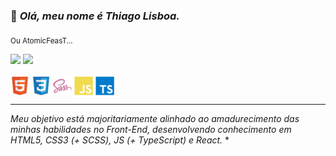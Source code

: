### 👋 *Olá, meu nome é Thiago Lisboa.*
<sub>Ou AtomicFeasT...</sub>

 <div>
  <a href="https://github.com/AtomicFeasT/"></a>
    <img height="180em" src="https://github-readme-stats.vercel.app/api?username=AtomicFeasT&show_icons=true&theme=dark&include_all_commits=true&count_private=true"/>
    <img height="180em" src="https://github-readme-stats.vercel.app/api/top-langs/?username=AtomicFeasT&layout=compact&langs_count=16&theme=dark"/>
 </div>

 <div style="display: inline"><br>
    <img align="center" alt="HTML5" height="30" width="30" src="https://raw.githubusercontent.com/devicons/devicon/master/icons/html5/html5-original.svg">
    <img align="center" alt="CSS3" height="30" width="30" src="https://raw.githubusercontent.com/devicons/devicon/master/icons/css3/css3-original.svg">
    <img align="center" alt="SASS" height="30" width="30" src="https://raw.githubusercontent.com/devicons/devicon/master/icons/sass/sass-original.svg">
    <img align="center" alt="JS" height="30" width="30" src="https://raw.githubusercontent.com/devicons/devicon/master/icons/javascript/javascript-plain.svg">
    <img align="center" alt="TS" height="30" width="30" src="https://raw.githubusercontent.com/devicons/devicon/master/icons/typescript/typescript-plain.svg">
 </div>
  
  <hr>

*Meu objetivo está majoritariamente alinhado ao amadurecimento das minhas habilidades no Front-End, desenvolvendo conhecimento em HTML5, CSS3 (+ SCSS), JS (+ TypeScript) e React.* *
